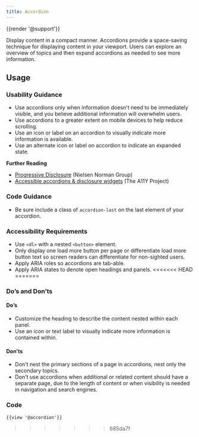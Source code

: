 ```yaml
---
title: Accordion
---
```

{{render '@support'}}

Display content in a compact manner. Accordions provide a space-saving technique for displaying content in your viewport. Users can explore an overview of topics and then expand accordions as needed to see more information.

## Usage

### Usability Guidance

* Use accordions only when information doesn't need to be immediately visible, and you believe additional information will overwhelm users.
* Use accordions to a greater extent on mobile devices to help reduce scrolling.
* Use an icon or label on an accordion to visually indicate more information is available.
* Use an alternate icon or label on accordion to indicate an expanded state.

**Further Reading**
* [Progressive Disclosure](https://www.nngroup.com/articles/progressive-disclosure/) (Nielsen Norman Group)
* [Accessible accordions & disclosure widgets](https://github.com/scottaohara/a11y_accordions) (The A11Y Project)

### Code Guidance

* Be sure include a class of `accordion-last` on the last element of your accordion.

### Accessibility Requirements

* Use `<dl>` with a nested `<button>` element.
* Only display one load more button per page or differentiate load more button text so screen readers can differentiate for non-sighted users.
* Apply ARIA roles so accordions are tab-able.
* Apply ARIA states to denote open headings and panels.
<<<<<<< HEAD
=======

### Do’s and Don’ts

#### Do’s

* Customize the heading to describe the content nested within each panel.
* Use an icon or text label to visually indicate more information is contained within.

#### Don’ts

* Don't nest the primary sections of a page in accordions, nest only the secondary topics.
* Don't use accordions when additional or related content should have a separate page, due to the length of content or when visibility is needed in navigation and search engines.

### Code

```
{{view '@accordion'}}
```
>>>>>>> 685da7f
